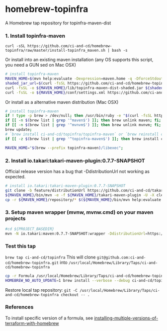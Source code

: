 # homebrew-topinfra
A Homebrew tap repository for topinfra-maven-dist


### 1. Install topinfra-maven

`curl -sSL https://github.com/ci-and-cd/homebrew-topinfra/raw/master/install-topinfra_maven.sh | bash -s`

Or install into an existing maven installation (any OS supports this script, you need a GUN sed on Mac OSX)

```bash
# install topinfra-maven
MAVEN_HOME=$(mvn help:evaluate -Dexpression=maven.home -q -DforceStdout);
shaded_jar_url=$(curl -fsSL https://github.com/ci-and-cd/homebrew-topinfra/raw/master/Formula/topinfra-maven.rb | grep -E '\s+url\s+"[^"]+"' | sed -E 's#\s*url "(.+).zip"#\1-shaded.jar#');
curl -fsSL -o ${MAVEN_HOME}/lib/topinfra-maven-dist-shaded.jar ${shaded_jar_url};
curl -fsSL -o ${MAVEN_HOME}/conf/settings.xml https://github.com/ci-and-cd/topinfra-maven/raw/develop/topinfra-maven-dist/src/main/assembly/settings.xml;
```

Or install as a alternative maven distribution (Mac OSX)

```bash
# install topinfra-maven
if ! type -p brew > /dev/null; then /usr/bin/ruby -e "$(curl -fsSL https://raw.githubusercontent.com/Homebrew/install/master/install)"; fi;
if [[ -n $(brew list | grep '^maven$') ]]; then brew unlink maven; fi;
if [[ -n $(brew list | grep '^mvnvm$') ]]; then brew unlink mvnvm; fi;
brew update;
# `brew install ci-and-cd/topinfra/topinfra-maven` or `brew reinstall ci-and-cd/topinfra/topinfra-maven` to re-install snapshot versions
if [[ -z $(brew list | grep '^topinfra-maven$') ]]; then brew install ci-and-cd/topinfra/topinfra-maven; else brew reinstall ci-and-cd/topinfra/topinfra-maven; fi;

MAVEN_HOME="$(brew --prefix topinfra-maven)/libexec";
```


### 2. Install io.takari:takari-maven-plugin:0.7.7-SNAPSHOT

Official release version has a bug that -DdistributionUrl not working as expected.

```bash
# install io.takari:takari-maven-plugin:0.7.7-SNAPSHOT
git clone -b feature/distributionUrl https://github.com/ci-and-cd/takari-maven-plugin.git ${MAVEN_HOME}/takari-maven-plugin;
${MAVEN_HOME}/bin/mvn -e -f ${MAVEN_HOME}/takari-maven-plugin -U -X clean install -Dmaven.repo.local=${MAVEN_HOME}/repository;
cp -r ${MAVEN_HOME}/repository/* $(${MAVEN_HOME}/bin/mvn help:evaluate -Dexpression=settings.localRepository -q -DforceStdout)/;
```


### 3. Setup maven wrapper (mvnw, mvnw.cmd) on your maven projects

```bash
#cd ${PROJECT_BASEDIR}
mvn -N io.takari:maven:0.7.7-SNAPSHOT:wrapper -DdistributionUrl=https://repo1.maven.org/maven2/top/infra/maven/topinfra-maven-dist/1.1.1/topinfra-maven-dist-1.1.1.zip
```


### Test this tap

`brew tap ci-and-cd/topinfra`
This will clone `git@github.com:ci-and-cd/homebrew-topinfra.git` into `/usr/local/Homebrew/Library/Taps/ci-and-cd/homebrew-topinfra`

```bash
cp -r Formula /usr/local/Homebrew/Library/Taps/ci-and-cd/homebrew-topinfra/
HOMEBREW_NO_AUTO_UPDATE=1 brew install --verbose --debug ci-and-cd/topinfra/topinfra-maven
```

Restore local tap repository: `git -C /usr/local/Homebrew/Library/Taps/ci-and-cd/homebrew-topinfra checkout -- .`


### References

To install specific version of a formula, see 
[installing-multiple-versions-of-terraform-with-homebrew](https://blog.gruntwork.io/installing-multiple-versions-of-terraform-with-homebrew-899f6d124ff9)
